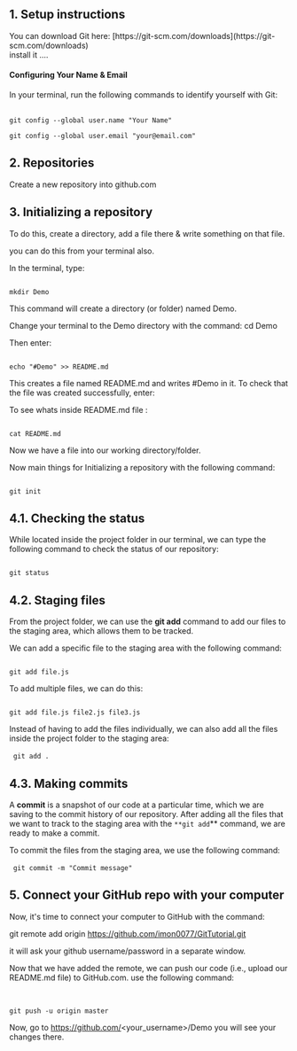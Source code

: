 <h2>1. Setup instructions</h2>
You can download Git here: [https://git-scm.com/downloads](https://git-scm.com/downloads)
<br/>install it ....

<h4>Configuring Your Name & Email</h4>
In your terminal, run the following commands to identify yourself with Git:

<br/>
<br/>
<code>
git config --global user.name "Your Name"<br/>
git config --global user.email "your@email.com"
</code>

<h2>2. Repositories</h2>
Create a new repository into github.com 

<h2>3. Initializing a repository</h2>
To do this, create a directory, add a file there & write something on that file.

you can do this from your terminal also.

In the terminal, type:

<code>
mkdir Demo
</code>

This command will create a directory (or folder) named Demo.

Change your terminal to the Demo directory with the command:
cd Demo

Then enter:

<code>
echo "#Demo" >> README.md
</code>

This creates a file named README.md and writes #Demo in it. To check that the file was created successfully, enter:

To see whats inside README.md file : 

<code>
cat README.md
</code>

Now we have a file into our working directory/folder.

Now main things for Initializing a repository with the following command:

<code>
git init
</code>

<h2>4.1. Checking the status</h2>

While located inside the project folder in our terminal, we can type the following command to check the status of our repository:

<code>
git status
</code>

<h2>4.2. Staging files</h2>

From the project folder, we can use the **git add** command to add our files to the staging area, which allows them to be tracked.

We can add a specific file to the staging area with the following command:


<code>
git add file.js
</code>

To add multiple files, we can do this:

<code>
git add file.js file2.js file3.js
</code>

Instead of having to add the files individually, we can also add all the files inside the project folder to the staging area:
<br/>
<br/>
<code>
git add .
</code>


<h2>4.3. Making commits</h2>

 A **commit** is a snapshot of our code at a particular time, which we are saving to the commit history of our repository. After adding all the files that we want to track to the staging area with the `**git add`** command, we are ready to make a commit.

To commit the files from the staging area, we use the following command:
<br/>
<br/>
<code>
git commit -m "Commit message"
</code>


<h2>5. Connect your GitHub repo with your computer</h2>

Now, it's time to connect your computer to GitHub with the command:

git remote add origin https://github.com/imon0077/GitTutorial.git


it will ask your github username/password in a separate window.


Now that we have added the remote, we can push our code (i.e., upload our README.md file) to GitHub.com.
use the following command:

<br/>
<code>
git push -u origin master
</code>


Now, go to https://github.com/<your_username>/Demo you will see your changes there.








